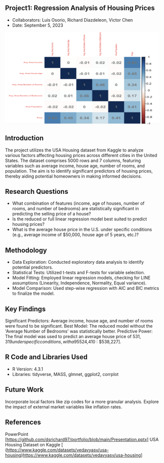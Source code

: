 ## Project1: Regression Analysis of Housing Prices
* Collaborators: Luis Osorio, Richard Diazdeleon, Victor Chen
* Date: September 5, 2023
  
<img src="corr_matrix.png" width= 600 height=300>

## Introduction
The project utilizes the USA Housing dataset from Kaggle to analyze various factors affecting housing prices across different cities in the United States. The dataset comprises 5000 rows and 7 columns, featuring variables such as average income, house age, number of rooms, and population. The aim is to identify significant predictors of housing prices, thereby aiding potential homeowners in making informed decisions.

## Research Questions
* What combination of features (income, age of houses, number of rooms, and number of bedrooms) are statistically significant in predicting the selling price of a house?
* Is the reduced or full linear regression model best suited to predict housing prices?
* What is the average house price in the U.S. under specific conditions (e.g., average income of $50,000, house age of 5 years, etc.)?

## Methodology
* Data Exploration: Conducted exploratory data analysis to identify potential predictors.
* Statistical Tests: Utilized t-tests and F-tests for variable selection.
* Model Fitting: Employed linear regression models, checking for LINE assumptions (Linearity, Independence, Normality, Equal variance).
* Model Comparison: Used step-wise regression with AIC and BIC metrics to finalize the model.

## Key Findings
Significant Predictors: Average income, house age, and number of rooms were found to be significant.
Best Model: The reduced model without the 'Average Number of Bedrooms' was statistically better.
Predictive Power: The final model was used to predict an average house price of $531,319 under specific conditions, with a 95% confidence interval of [$524,410 : $538,227].

##  R Code and Libraries Used
* R Version: 4.3.1
* Libraries: tidyverse, MASS, glmnet, ggplot2, corrplot

## Future Work
Incorporate local factors like zip codes for a more granular analysis.
Explore the impact of external market variables like inflation rates.

## References
PowerPoint [https://github.com/dsrichard97/portfolio/blob/main/Presentation.pptx]
USA Housing Dataset on Kaggle [
(https://www.kaggle.com/datasets/vedavyasv/usa-housing)https://www.kaggle.com/datasets/vedavyasv/usa-housing]
